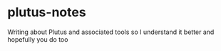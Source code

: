 # plutus-notes

Writing about Plutus and associated tools so I understand it better and hopefully you do too
